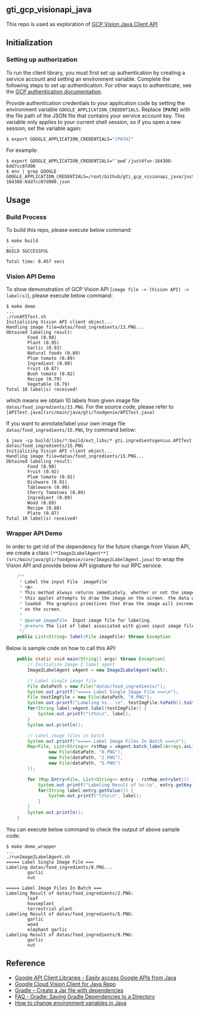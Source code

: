 ## gti_gcp_visionapi_java
This repo is used as exploration of [GCP Vision Java Client API](https://cloud.google.com/vision/docs/libraries)

## Initialization

### Setting up authorization
To run the client library, you must first set up authentication by creating a service account and setting an environment variable. Complete the following steps to set up authentication. For other ways to authenticate, see the [GCP authentication documentation](https://cloud.google.com/docs/authentication/production).

Provide authentication credentials to your application code by setting the environment variable `GOOGLE_APPLICATION_CREDENTIALS`. Replace **`[PATH]`** with the file path of the JSON file that contains your service account key. This variable only applies to your current shell session, so if you open a new session, set the variable again:
```bash
$ export GOOGLE_APPLICATION_CREDENTIALS="[PATH]"
```
For example:
```console
$ export GOOGLE_APPLICATION_CREDENTIALS="`pwd`/just4fun-164308-6dd7cc07d90
$ env | grep GOOGLE
GOOGLE_APPLICATION_CREDENTIALS=/root/Github/gti_gcp_visionapi_java/just4fun-164308-6dd7cc07d900.json
```

## Usage

### Build Process
To build this repo, please execute below command:
```console
$ make build
...
BUILD SUCCESSFUL

Total time: 0.457 secs
```

### Vision API Demo
To show demonstration of GCP Vision API (`image file -> (Vision API) -> label(s)`), please execute below command:
```console
$ make demo
...
./runAPITest.sh
Initializing Vision API client object...
Handling image file=datas/food_ingredients/13.PNG...
Obtained labeling result:
        Food (0.98)
        Plant (0.95)
        Garlic (0.93)
        Natural foods (0.89)
        Plum tomato (0.89)
        Ingredient (0.88)
        Fruit (0.87)
        Bush tomato (0.82)
        Recipe (0.79)
        Vegetable (0.79)
Total 10 label(s) received!
```
which means we obtain 10 labels from given image file `datas/food_ingredients/13.PNG`. For the source code, please refer to `[APITest.java](src/main/java/gti/foodgenie/APITest.java)`


If you want to annotate/label your own image file `datas/food_ingredients/15.PNG`, try command below:
```console
$ java -cp build/libs/*:build/ext_libs/* gti.ingredientsgenius.APITest datas/food_ingredients/15.PNG
Initializing Vision API client object...
Handling image file=datas/food_ingredients/15.PNG...
Obtained labeling result:
        Food (0.98)
        Fruit (0.92)
        Plum tomato (0.91)
        Dishware (0.91)
        Tableware (0.90)
        Cherry Tomatoes (0.89)
        Ingredient (0.89)
        Wood (0.89)
        Recipe (0.88)
        Plate (0.87)
Total 10 label(s) received!
```
### Wrapper API Demo
In order to get rid of the dependency for the future change from Vision API, we create a class `[**Image2LabelAgent**](src/main/java/gti/foodgenie/core/Image2LabelAgent.java)` to wrap the Vision API and provide below API signature for our RPC service:
```java
	/**
	 * Label the input File `imageFile`
	 * <p>
	 * This method always returns immediately, whether or not the image exists. When
	 * this applet attempts to draw the image on the screen, the data will be
	 * loaded. The graphics primitives that draw the image will incrementally paint
	 * on the screen.
	 *
	 * @param imageFile  Input image file for labeling.
	 * @return The list of label associated with given input image file.
	 */
	public List<String> label(File imageFile) throws Exception    
```
Below is sample code on how to call this API:
```java
    public static void main(String[] args) throws Exception{
        // Initialize Image 2 label agent
        Image2LabelAgent vAgent = new Image2LabelAgent(null);

        // Label single image file
        File dataPath = new File("datas/food_ingredients/");
        System.out.printf("===== Label Single Image File ===\n");
        File testImgFile = new File(dataPath, "8.PNG");
        System.out.printf("Labeling %s...\n", testImgFile.toPath().toString());
        for(String label:vAgent.label(testImgFile)) {
            System.out.printf("\t%s\n", label);
        }
        System.out.println();

        // Label image files in batch
        System.out.printf("===== Label Image Files In Batch ===\n");
        Map<File, List<String>> rstMap = vAgent.batch_label(Arrays.asList(
                new File(dataPath, "8.PNG"),
                new File(dataPath, "2.PNG"),
                new File(dataPath, "5.PNG")
        ));

        for (Map.Entry<File, List<String>> entry : rstMap.entrySet()) {
            System.out.printf("Labeling Result of %s:\n", entry.getKey().toPath().toString());
            for(String label:entry.getValue()) {
                System.out.printf("\t%s\n", label);
            }
        }
        System.out.println();
    }
```
You can execute below command to check the output of above sample code:
```console
$ make demo_wrapper
...
./runImage2LabelAgent.sh
===== Label Single Image File ===
Labeling datas/food_ingredients/8.PNG...
        garlic
        nut

===== Label Image Files In Batch ===
Labeling Result of datas/food_ingredients/2.PNG:
        leaf
        houseplant
        terrestrial plant
Labeling Result of datas/food_ingredients/5.PNG:
        garlic
        wood
        elephant garlic
Labeling Result of datas/food_ingredients/8.PNG:
        garlic
        nut
```

## Reference
* [Google API Client Libraries - Easily access Google APIs from Java](https://developers.google.com/api-client-library/java)
* [Google Cloud Vision Client for Java Repo](https://github.com/googleapis/java-vision)
* [Gradle – Create a Jar file with dependencies](https://mkyong.com/gradle/gradle-create-a-jar-file-with-dependencies/)
* [FAQ - Gradle: Saving Gradle Dependencies to a Directory](https://stackoverflow.com/questions/46628910/saving-gradle-dependencies-to-a-directory)
* [How to change environment variables in Java](https://blog.sebastian-daschner.com/entries/changing_env_java)
